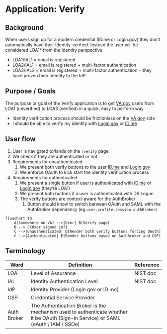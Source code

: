 # Application: Verify

## Background

When users sign up for a modern credential (ID.me or Login.gov) they don’t automatically have their Identity-verified. Instead the user will be considered LOA1* from the Identity perspective

- LOA1/IAL1 = email is registered
- LOA2/IAL1 = email is registered + multi-factor authentication
- LOA3/IAL2 = email is registered + multi-factor authentication + they have proven their identity to the IdP

## Purpose / Goals

The purpose or goal of the Verify application is to get [VA.gov](http://VA.gov) users from LOA1 (unverified) to LOA3 (verified) in a quick, easy to perform way.

- Identity verification process should be frictionless on the [VA.gov](http://VA.gov) side
- I should be able to verify my identity with [Login.gov](http://Login.gov) or [ID.me](http://ID.me)

## User flow

1. User is navigated to/lands on the `/verify` page
2. We check if they are authenticated or not
3. Requirements for unauthenticated
    1. We present both verify buttons to the user [ID.me](http://ID.me) and [Login.gov](http://Login.gov)
    2. We enforce OAuth to kick start the identity verification process
4. Requirements for authenticated
    1. We present a single button if user is authenticated with [ID.me](http://ID.me) or [Login.gov](http://Login.gov) (they’re LOA1)
    2. We present both buttons if a user is authenticated with DS Logon
    3. The verify buttons are context-aware for the AuthBroker
        1. Button should know to switch between OAuth and SAML with the AuthBroker dependency (eg `user.profile.session.authBroker`)

```mermaid
flowchart TD
    A[Somewhere on VA] -->|User| B(Verify page)
    B --> C{User signed in?}
    C -->|Unauthenticated| D[Render both verify buttons forcing OAuth]
    C -->|Authenticated| E[Render buttons based on AuthBroker and CSP]
```

## Terminology

| **Word** | **Definition** | **Reference** |
| --- | --- | --- |
| LOA | Level of Assurance | NIST doc |
| IAL | Identity Authentication Level | NIST doc |
| IdP | Identity Provider (Login.gov or ID.me) |  |
| CSP | Credential Service Provider |  |
| Auth Broker | The Authentication Broker is the mechanism used to authenticate whether it be OAuth (Sign-in Service) or SAML (eAuth / IAM / SSOe) |  |
